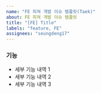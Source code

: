 ```yaml
---
name: "FE 피쳐 개발 이슈 템플릿(Taek)"
about: FE 피쳐 개발 이슈 템플릿
title: "[FE] Title"
labels: "feature, FE"
assignees: "seungdeng17"
---
```


### 기능

- 세부 기능 내역 1
- 세부 기능 내역 2
- 세부 기능 내역 3
